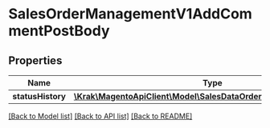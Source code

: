 # SalesOrderManagementV1AddCommentPostBody

## Properties
Name | Type | Description | Notes
------------ | ------------- | ------------- | -------------
**statusHistory** | [**\Krak\MagentoApiClient\Model\SalesDataOrderStatusHistoryInterface**](SalesDataOrderStatusHistoryInterface.md) |  | 

[[Back to Model list]](../README.md#documentation-for-models) [[Back to API list]](../README.md#documentation-for-api-endpoints) [[Back to README]](../README.md)


